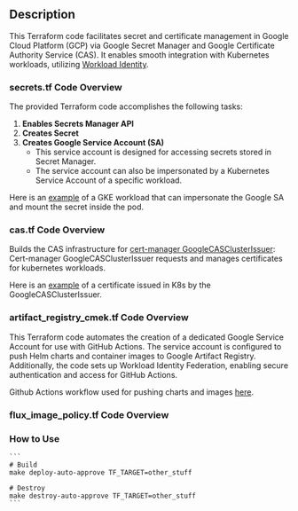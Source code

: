 ## Description

This Terraform code facilitates secret and certificate management in Google Cloud Platform (GCP) via Google Secret Manager and Google Certificate Authority Service (CAS). It enables smooth integration with Kubernetes workloads, utilizing [Workload Identity](https://cloud.google.com/kubernetes-engine/docs/how-to/workload-identity).

### secrets.tf Code Overview

The provided Terraform code accomplishes the following tasks:
1. **Enables Secrets Manager API**
2. **Creates Secret**
3. **Creates Google Service Account (SA)**
    - This service account is designed for accessing secrets stored in Secret Manager.
    - The service account can also be impersonated by a Kubernetes Service Account of a specific workload.

Here is an [example](https://github.com/GoogleCloudPlatform/secrets-store-csi-driver-provider-gcp/tree/main/examples) of a GKE workload that can impersonate the Google SA and mount the secret inside the pod.

### cas.tf Code Overview

Builds the CAS infrastructure for [cert-manager GoogleCASClusterIssuer](https://github.com/andreistefanciprian/flux-demo/tree/main/infra/cert-manager):
Cert-manager GoogleCASClusterIssuer requests and manages certificates for kubernetes workloads.

Here is an [example](https://github.com/andreistefanciprian/flux-demo/blob/main/clusters/home/demo-cert.yaml) of a certificate issued in K8s by the GoogleCASClusterIssuer.


### artifact_registry_cmek.tf Code Overview

This Terraform code automates the creation of a dedicated Google Service Account for use with GitHub Actions. The service account is configured to push Helm charts and container images to Google Artifact Registry. Additionally, the code sets up Workload Identity Federation, enabling secure authentication and access for GitHub Actions.

Github Actions workflow used for pushing charts and images [here](https://github.com/andreistefanciprian/go-demo-app/blob/main/.github/workflows/test_and_push_image.yaml#L71-L74).

### flux_image_policy.tf Code Overview

### How to Use

    ```
    # Build
    make deploy-auto-approve TF_TARGET=other_stuff

    # Destroy
    make destroy-auto-approve TF_TARGET=other_stuff
    ```